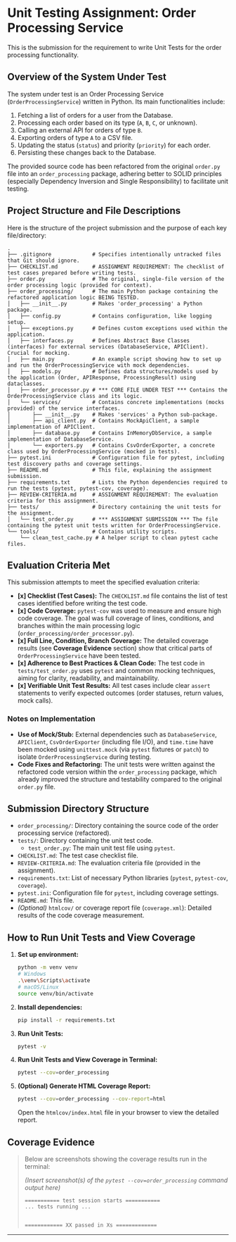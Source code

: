 # Unit Testing Assignment: Order Processing Service

This is the submission for the requirement to write Unit Tests for the order processing functionality.

## Overview of the System Under Test

The system under test is an Order Processing Service (`OrderProcessingService`) written in Python. Its main functionalities include:

1. Fetching a list of orders for a user from the Database.
2. Processing each order based on its type (`A`, `B`, `C`, or unknown).
3. Calling an external API for orders of type `B`.
4. Exporting orders of type `A` to a CSV file.
5. Updating the status (`status`) and priority (`priority`) for each order.
6. Persisting these changes back to the Database.

The provided source code has been refactored from the original `order.py` file into an `order_processing` package, adhering better to SOLID principles (especially Dependency Inversion and Single Responsibility) to facilitate unit testing.

## Project Structure and File Descriptions

Here is the structure of the project submission and the purpose of each key file/directory:

```
.
├── .gitignore             # Specifies intentionally untracked files that Git should ignore.
├── CHECKLIST.md           # ASSIGNMENT REQUIREMENT: The checklist of test cases prepared before writing tests.
├── order.py               # The original, single-file version of the order processing logic (provided for context).
├── order_processing/      # The main Python package containing the refactored application logic BEING TESTED.
│   ├── __init__.py        # Makes 'order_processing' a Python package.
│   ├── config.py          # Contains configuration, like logging setup.
│   ├── exceptions.py      # Defines custom exceptions used within the application.
│   ├── interfaces.py      # Defines Abstract Base Classes (interfaces) for external services (DatabaseService, APIClient). Crucial for mocking.
│   ├── main.py            # An example script showing how to set up and run the OrderProcessingService with mock dependencies.
│   ├── models.py          # Defines data structures/models used by the application (Order, APIResponse, ProcessingResult) using dataclasses.
│   ├── order_processor.py # *** CORE FILE UNDER TEST *** Contains the OrderProcessingService class and its logic.
│   └── services/          # Contains concrete implementations (mocks provided) of the service interfaces.
│       ├── __init__.py    # Makes 'services' a Python sub-package.
│       ├── api_client.py  # Contains MockApiClient, a sample implementation of APIClient.
│       ├── database.py    # Contains InMemoryDbService, a sample implementation of DatabaseService.
│       └── exporters.py   # Contains CsvOrderExporter, a concrete class used by OrderProcessingService (mocked in tests).
├── pytest.ini             # Configuration file for pytest, including test discovery paths and coverage settings.
├── README.md              # This file, explaining the assignment submission.
├── requirements.txt       # Lists the Python dependencies required to run the tests (pytest, pytest-cov, coverage).
├── REVIEW-CRITERIA.md     # ASSIGNMENT REQUIREMENT: The evaluation criteria for this assignment.
├── tests/                 # Directory containing the unit tests for the assignment.
│   └── test_order.py      # *** ASSIGNMENT SUBMISSION *** The file containing the pytest unit tests written for OrderProcessingService.
└── tools/                 # Contains utility scripts.
    └── clean_test_cache.py # A helper script to clean pytest cache files.

```

## Evaluation Criteria Met

This submission attempts to meet the specified evaluation criteria:

* **[x] Checklist (Test Cases):** The `CHECKLIST.md` file contains the list of test cases identified before writing the test code.
* **[x] Code Coverage:** `pytest-cov` was used to measure and ensure high code coverage. The goal was full coverage of lines, conditions, and branches within the main processing logic (`order_processing/order_processor.py`).
* **[x] Full Line, Condition, Branch Coverage:** The detailed coverage results (see **Coverage Evidence** section) show that critical parts of `OrderProcessingService` have been tested.
* **[x] Adherence to Best Practices & Clean Code:** The test code in `tests/test_order.py` uses `pytest` and common mocking techniques, aiming for clarity, readability, and maintainability.
* **[x] Verifiable Unit Test Results:** All test cases include clear `assert` statements to verify expected outcomes (order statuses, return values, mock calls).

### Notes on Implementation

* **Use of Mock/Stub:** External dependencies such as `DatabaseService`, `APIClient`, `CsvOrderExporter` (including file I/O), and `time.time` have been mocked using `unittest.mock` (via `pytest` fixtures or `patch`) to isolate `OrderProcessingService` during testing.
* **Code Fixes and Refactoring:** The unit tests were written against the refactored code version within the `order_processing` package, which already improved the structure and testability compared to the original `order.py` file.

## Submission Directory Structure

* `order_processing/`: Directory containing the source code of the order processing service (refactored).
* `tests/`: Directory containing the unit test code.
  * `test_order.py`: The main unit test file using `pytest`.
* `CHECKLIST.md`: The test case checklist file.
* `REVIEW-CRITERIA.md`: The evaluation criteria file (provided in the assignment).
* `requirements.txt`: List of necessary Python libraries (`pytest`, `pytest-cov`, `coverage`).
* `pytest.ini`: Configuration file for `pytest`, including coverage settings.
* `README.md`: This file.
* *(Optional)* `htmlcov/` or coverage report file (`coverage.xml`): Detailed results of the code coverage measurement.

## How to Run Unit Tests and View Coverage

1. **Set up environment:**

    ```bash
    python -m venv venv
    # Windows
    .\venv\Scripts\activate
    # macOS/Linux
    source venv/bin/activate
    ```

2. **Install dependencies:**

    ```bash
    pip install -r requirements.txt
    ```

3. **Run Unit Tests:**

    ```bash
    pytest -v
    ```

4. **Run Unit Tests and View Coverage in Terminal:**

    ```bash
    pytest --cov=order_processing
    ```

5. **(Optional) Generate HTML Coverage Report:**

    ```bash
    pytest --cov=order_processing --cov-report=html
    ```

    Open the `htmlcov/index.html` file in your browser to view the detailed report.

## Coverage Evidence

> Below are screenshots showing the coverage results run in the terminal:
>
> *(Insert screenshot(s) of the `pytest --cov=order_processing` command output here)*
>
> ```
> =========== test session starts ===========
> ... tests running ...
>
>
> ============ XX passed in Xs =============
> ```
>

---